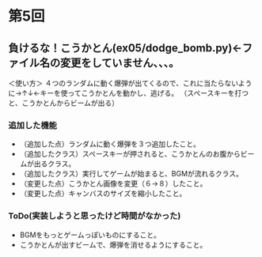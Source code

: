 # 第5回
## 負けるな！こうかとん(ex05/dodge_bomb.py)←ファイル名の変更をしていません、、、。

＜使い方＞
４つのランダムに動く爆弾が出てくるので、これに当たらないように→↑↓←キーを使ってこうかとんを動かし、逃げる。
（スペースキーを打つと、こうかとんからビームが出る）
### 追加した機能
- （追加した点）ランダムに動く爆弾を３つ追加したこと。
- （追加したクラス）スペースキーが押されると、こうかとんのお腹からビームが出るクラス。
- （追加したクラス）実行してゲームが始まると、BGMが流れるクラス。
- （変更した点）こうかとん画像を変更（６→８）したこと。
- （変更した点）キャンバスのサイズを縮小したこと。
### ToDo(実装しようと思ったけど時間がなかった) 
- BGMをもっとゲームっぽいものにすること。
- こうかとんが出すビームで、爆弾を消せるようにすること。